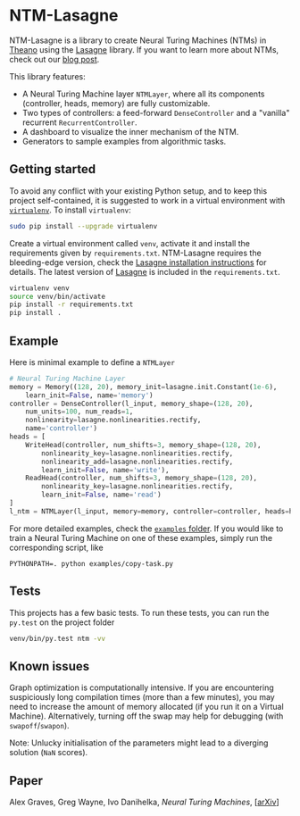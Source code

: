 # NTM-Lasagne
NTM-Lasagne is a library to create Neural Turing Machines (NTMs) in [Theano](http://deeplearning.net/software/theano/) using the [Lasagne](http://lasagne.readthedocs.org/) library. If you want to learn more about NTMs, check out our [blog post](https://medium.com/snips-ai/ntm-lasagne-a-library-for-neural-turing-machines-in-lasagne-2cdce6837315#.63t84s5r5).

This library features:
 - A Neural Turing Machine layer `NTMLayer`, where all its components (controller, heads, memory) are fully customizable.
 - Two types of controllers: a feed-forward `DenseController` and a "vanilla" recurrent `RecurrentController`.
 - A dashboard to visualize the inner mechanism of the NTM.
 - Generators to sample examples from algorithmic tasks.

## Getting started
To avoid any conflict with your existing Python setup, and to keep this project self-contained, it is suggested to work in a virtual environment with [`virtualenv`](http://docs.python-guide.org/en/latest/dev/virtualenvs/). To install `virtualenv`:
```bash
sudo pip install --upgrade virtualenv
```

Create a virtual environment called `venv`, activate it and install the requirements given by `requirements.txt`. NTM-Lasagne requires the bleeding-edge version, check the [Lasagne installation instructions](http://lasagne.readthedocs.org/en/latest/user/installation.html#bleeding-edge-version) for details. The latest version of [Lasagne](https://github.com/Lasagne/Lasagne/) is included in the `requirements.txt`.
```bash
virtualenv venv
source venv/bin/activate
pip install -r requirements.txt
pip install .
```

## Example
Here is minimal example to define a `NTMLayer`

```python
# Neural Turing Machine Layer
memory = Memory((128, 20), memory_init=lasagne.init.Constant(1e-6),
    learn_init=False, name='memory')
controller = DenseController(l_input, memory_shape=(128, 20),
    num_units=100, num_reads=1,
    nonlinearity=lasagne.nonlinearities.rectify,
    name='controller')
heads = [
    WriteHead(controller, num_shifts=3, memory_shape=(128, 20),
        nonlinearity_key=lasagne.nonlinearities.rectify,
        nonlinearity_add=lasagne.nonlinearities.rectify,
        learn_init=False, name='write'),
    ReadHead(controller, num_shifts=3, memory_shape=(128, 20),
        nonlinearity_key=lasagne.nonlinearities.rectify,
        learn_init=False, name='read')
]
l_ntm = NTMLayer(l_input, memory=memory, controller=controller, heads=heads)
```

For more detailed examples, check the [`examples` folder](examples/). If you would like to train a Neural Turing Machine on one of these examples, simply run the corresponding script, like

```
PYTHONPATH=. python examples/copy-task.py
```

## Tests
This projects has a few basic tests. To run these tests, you can run the `py.test` on the project folder
```bash
venv/bin/py.test ntm -vv
```

## Known issues
Graph optimization is computationally intensive. If you are encountering suspiciously long compilation times (more than a few minutes), you may need to increase the amount of memory allocated (if you run it on a Virtual Machine). Alternatively, turning off the swap may help for debugging (with `swapoff`/`swapon`).

Note: Unlucky initialisation of the parameters might lead to a diverging solution (`NaN` scores).

## Paper
Alex Graves, Greg Wayne, Ivo Danihelka, *Neural Turing Machines*, [[arXiv](https://arxiv.org/abs/1410.5401)]
